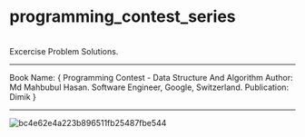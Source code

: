 # programming_contest_series

<br>
Excercise Problem Solutions.
<br>
<hr>
Book Name: 
           { 
             Programming Contest - Data Structure And Algorithm
             Author: Md Mahbubul Hasan. 
             Software Engineer, Google, Switzerland.
             Publication: Dimik
           }

<br>
<hr>
           
![bc4e62e4a223b896511fb25487fbe544](https://user-images.githubusercontent.com/43687926/188318250-7b6bbde7-c669-4543-bf83-2fb1a9e4522d.jpg)
